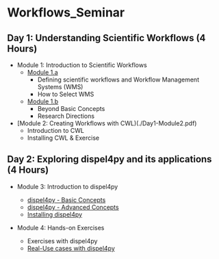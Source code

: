# Workflows_Seminar

## Day 1: Understanding Scientific Workflows (4 Hours)

- Module 1: Introduction to Scientific Workflows
  - [Module 1.a](./Day1-Module1.a.pdf)
    - Defining scientific workflows and Workflow Management Systems (WMS)
    - How to Select WMS
  - [Module 1.b](./Day1-Module1.b.pdf)
    - Beyond Basic Concepts
    - Research Directions
- [Module 2: Creating Workflows with CWL)(./Day1-Module2.pdf)
  - Introduction to CWL
  - Installing CWL & Exercise

## Day 2: Exploring dispel4py and its applications (4 Hours)

- Module 3: Introduction to dispel4py
    - [dispel4py - Basic Concepts](./Day2-Module3a.pdf)
    - [dispel4py - Advanced Concepts](./Day2-Module3b.pdf)
    - [Installing dispel4py](https://github.com/StreamingFlow/d4py)

- Module 4: Hands-on Exercises
  - Exercises with dispel4py
  - [Real-Use cases with dispel4py](https://github.com/StreamingFlow/d4py_workflows)

